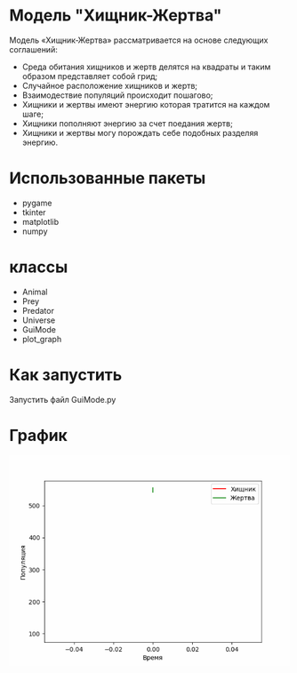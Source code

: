 # Модель "Хищник-Жертва"
Модель «Хищник-Жертва» рассматривается на основе следующих соглашений:
-	Среда обитания хищников и жертв делятся на квадраты и таким образом представляет собой грид;
-	Случайное расположение хищников и жертв;
-	Взаимодествие популяций происходит пошагово;
-	Хищники и жертвы имеют энергию которая тратится на каждом шаге;
-	Хищники пополняют энергию за счет поедания жертв;
-	Хищники и жертвы могу порождать себе подобных разделяя энергию.
# Использованные пакеты
- pygame
- tkinter
- matplotlib
- numpy
# классы
- Animal
- Prey
- Predator
- Universe
- GuiMode
- plot_graph
# Как запустить
Запустить файл GuiMode.py
# График
![Alt Text](https://github.com/vladberezyak/predator-prey/blob/main/animation.gif)
